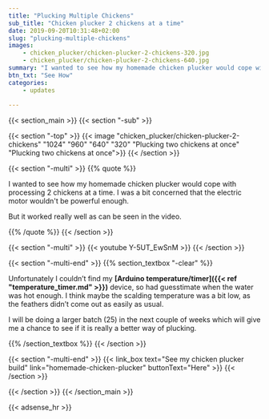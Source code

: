 ```yaml
---
title: "Plucking Multiple Chickens"
sub_title: "Chicken plucker 2 chickens at a time"
date: 2019-09-20T10:31:48+02:00
slug: "plucking-multiple-chickens"
images:
    - chicken_plucker/chicken-plucker-2-chickens-320.jpg
    - chicken_plucker/chicken-plucker-2-chickens-640.jpg
summary: "I wanted to see how my homemade chicken plucker would cope with processing 2 chickens at a time. I was a bit concerned that the electric motor woul..."
btn_txt: "See How"
categories:
    - updates
    
---
```


{{< section_main >}}
{{< section "-sub" >}}
<!-- a normal html comment -->
{{< section "-top" >}}
{{< image "chicken_plucker/chicken-plucker-2-chickens" "1024" "960" "640" "320" "Plucking two chickens at once" "Plucking two chickens at once">}}
{{< /section >}}

{{< section "-multi" >}}
{{% quote %}}

I wanted to see how my homemade chicken plucker would cope with processing 2 chickens at a time. I was a bit concerned that the electric motor wouldn't be powerful enough.

But it worked really well as can be seen in the video.

{{% /quote %}}
{{< /section >}}

{{< section "-multi" >}}
{{< youtube Y-5UT_EwSnM >}}
{{< /section >}}

{{< section "-multi-end" >}}
{{% section_textbox "-clear" %}}

Unfortunately I couldn’t find my **[Arduino temperature/timer]({{< ref "temperature_timer.md" >}})** device, so had guesstimate when the water was hot enough. I think maybe the scalding temperature was a bit low, as the feathers didn’t come out as easily as usual.

I will be doing a larger batch (25) in the next couple of weeks which will give me a chance to see if it is really a better way of plucking.

{{% /section_textbox %}}
{{< /section >}}

{{< section "-multi-end" >}}
{{< link_box text="See my chicken plucker build" link="homemade-chicken-plucker" buttonText="Here" >}}
{{< /section >}}

{{< /section >}}
{{< /section_main >}}

{{< adsense_hr >}}
